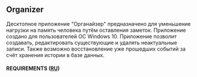 ## Organizer


Десктопное приложение "Органайзер" предназначено для уменьшение нагрузки на память человека путём оставления заметок. Приложение создано для пользователей ОС Windows 10. Приложение позволит создавать, редактировать существующие и удалять неактуальные записи. Также возможно восстановление уже прошедших событий за счёт хранения истории в базе данных.  

#### REQUIREMENTS ([RU](https://github.com/ANTI-MAD/Organizer/blob/master/Documentation/Requirements/Requirements.md))

